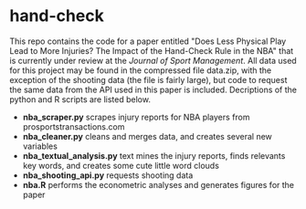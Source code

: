 # hand-check

This repo contains the code for a paper entitled "Does Less Physical Play Lead to More Injuries? The Impact of the Hand-Check Rule in the NBA" that is currently under review at the *Journal of Sport Management*. All data used for this project may be found in the compressed file data.zip, with the exception of the shooting data (the file is fairly large), but code to request the same data from the API used in this paper is included. Decriptions of the python and R scripts are listed below.

* **nba_scraper.py** scrapes injury reports for NBA players from prosportstransactions.com 
* **nba_cleaner.py** cleans and merges data, and creates several new variables
* **nba_textual_analysis.py** text mines the injury reports, finds relevants key words, and creates some cute little word clouds
* **nba_shooting_api.py** requests shooting data
* **nba.R** performs the econometric analyses and generates figures for the paper
